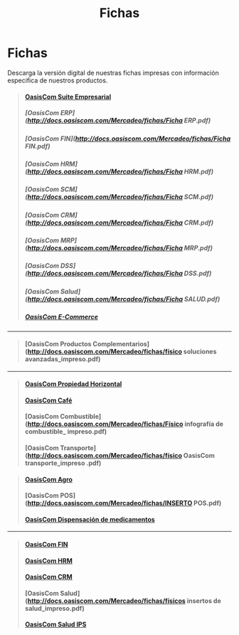 ﻿---
layout: default
title: Fichas
permalink: /Mercadeo/fichas
editable: si
---

# Fichas

Descarga la versión digital de nuestras fichas impresas con información especifica de nuestros productos.

>#### [OasisCom Suite Empresarial](http://docs.oasiscom.com/Mercadeo/fichas/Físico_solución_general_impreso.pdf)
>##### [OasisCom ERP](http://docs.oasiscom.com/Mercadeo/fichas/Ficha ERP.pdf)
>##### [OasisCom FIN](http://docs.oasiscom.com/Mercadeo/fichas/Ficha FIN.pdf)
>##### [OasisCom HRM](http://docs.oasiscom.com/Mercadeo/fichas/Ficha HRM.pdf)
>##### [OasisCom SCM](http://docs.oasiscom.com/Mercadeo/fichas/Ficha SCM.pdf)
>##### [OasisCom CRM](http://docs.oasiscom.com/Mercadeo/fichas/Ficha CRM.pdf)
>##### [OasisCom MRP](http://docs.oasiscom.com/Mercadeo/fichas/Ficha MRP.pdf)
>##### [OasisCom DSS](http://docs.oasiscom.com/Mercadeo/fichas/Ficha DSS.pdf)
>##### [OasisCom Salud](http://docs.oasiscom.com/Mercadeo/fichas/Ficha SALUD.pdf)
>##### [OasisCom E-Commerce](http://docs.oasiscom.com/Mercadeo/fichas/Ficha-Ecommerce.pdf)
>


---
>#### [OasisCom Productos Complementarios](http://docs.oasiscom.com/Mercadeo/fichas/físico soluciones avanzadas_impreso.pdf)


---

>#### [OasisCom Propiedad Horizontal](http://docs.oasiscom.com/Mercadeo/fichas/Propiedad-Horizontal-Ficha.pdf)
>#### [OasisCom Café](http://docs.oasiscom.com/Mercadeo/fichas/físico_inserto_café_impreso.pdf)
>#### [OasisCom Combustible](http://docs.oasiscom.com/Mercadeo/fichas/Físico infografía de combustible_ impreso.pdf)
>#### [OasisCom Transporte](http://docs.oasiscom.com/Mercadeo/fichas/físico OasisCom transporte_impreso .pdf)

>#### [OasisCom Agro](http://docs.oasiscom.com/Mercadeo/fichas/inserto-OasisCom_agro.pdf)
>#### [OasisCom POS](http://docs.oasiscom.com/Mercadeo/fichas/INSERTO POS.pdf)
>#### [OasisCom Dispensación de medicamentos](http://docs.oasiscom.com/Mercadeo/fichas/Dispensacion-de-medicamentos-Ficha-oasiscom.pdf)

---
>#### [OasisCom FIN](http://docs.oasiscom.com/Mercadeo/fichas/Software-FIN-Ficha.pdf)
>#### [OasisCom HRM](http://docs.oasiscom.com/Mercadeo/fichas/HRM-Ficha.pdf)
>#### [OasisCom CRM](http://docs.oasiscom.com/Mercadeo/fichas/CRM-ficha.pdf)
>#### [OasisCom Salud](http://docs.oasiscom.com/Mercadeo/fichas/físicos insertos de salud_impreso.pdf)
>#### [OasisCom Salud IPS ](http://docs.oasiscom.com/Mercadeo/fichas/Ficha-Software-IPS.pdf)

